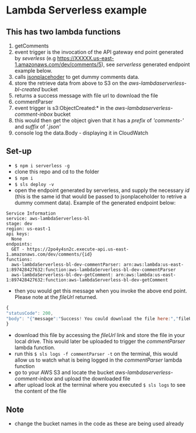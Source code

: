 # Lambda Serverless example
## This has two lambda functions
1. getComments
  1. event trigger is the invocation of the API gateway end point generated by *severless* (e.g https://XXXXX.us-east-1.amazonaws.com/dev/comments/5), see *serverless* generated endpoint example below.
  2. calls [jsonplacehoder](https://jsonplaceholder.typicode.com/) to get dummy comments data.
  3. store the retrieve data from above to S3 on the *aws-lambdaserverless-bl-created* bucket
  4. returns a success message with file url to download the file
2. commentParser
  1. event trigger is s3:ObjectCreated:* in the *aws-lambdaserverless-comment-inbox* bucket
  2. this would then get the object given that it has a *prefix* of _'comments-'_ and *suffix* of _'.json'_
  3. console log the data.Body - displaying it in CloudWatch

## Set-up
- ```$ npm i serverless -g```
- clone this repo and cd to the folder
- ```$ npm i```
- ```$ sls deploy -v```
- open the endpoint generated by serverless, and supply the necessary *id* (this is the same id that would be passed to jsonplaceholder to retrive a dummy comment data).
Example of the generated endpoint below:
```
Service Information
service: aws-lambdaServerless-bl
stage: dev
region: us-east-1
api keys:
  None
endpoints:
  GET - https://2po4y4sn2c.execute-api.us-east-1.amazonaws.com/dev/comments/{id}
functions:
  aws-lambdaServerless-bl-dev-commentParser: arn:aws:lambda:us-east-1:897428427632:function:aws-lambdaServerless-bl-dev-commentParser
  aws-lambdaServerless-bl-dev-getComment: arn:aws:lambda:us-east-1:897428427632:function:aws-lambdaServerless-bl-dev-getComment
  ```
- then you would get this message when you invoke the above end point. Please note at the _fileUrl_ returned.
```js
{
"statusCode": 200,
"body": "{"message":"Success! You could download the file here:","fileUrl":"https://s3.amazonaws.com/aws-lambdaserverless-bl-created/comments-be9a0f9f-5af2-4e3a-ba60-f89e21b71c54.json"}"
}
```
- download this file by accessing the _fileUrl_ link and store the file in your local drive. This would later be uploaded to trigger the *commentParser* lambda function.
- run this ```$ sls logs -f commentParser -t``` on the terminal,
this would allow us to watch what is being logged in the *commentParser* lambda function
- go to your AWS S3 and locate the bucket *aws-lambdaserverless-comment-inbox* and upload the downloaded file
- after upload look at the terminal where you executed ```$ sls logs``` to see the content of the file


## Note
- change the bucket names in the code as these are being used already
